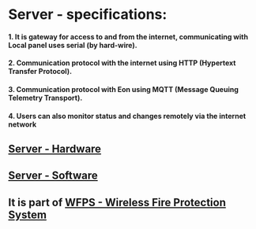 # Server - specifications:
#### 1. It is gateway for access to and from the internet, communicating with Local panel uses serial (by hard-wire).
#### 2. Communication protocol with the internet using HTTP (Hypertext Transfer Protocol).
#### 3. Communication protocol with Eon using MQTT (Message Queuing Telemetry Transport).
#### 4. Users can also monitor status and changes remotely via the internet network

## [Server - Hardware](https://github.com/slametsampon/WFPS/blob/main/Server/images/Server-HW.jpg)

## [Server - Software](https://github.com/slametsampon/WFPS/blob/main/Server/images/ServerClassDiagram.jpg)
## It is part of [WFPS - Wireless Fire Protection System](https://github.com/slametsampon/WFPS)